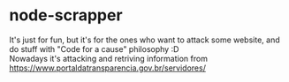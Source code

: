 # node-scrapper

It's just for fun, but it's for the ones who want to attack some website, and do stuff with "Code for a cause" philosophy :D
<br>
Nowadays it's attacking and retriving information from https://www.portaldatransparencia.gov.br/servidores/ 

